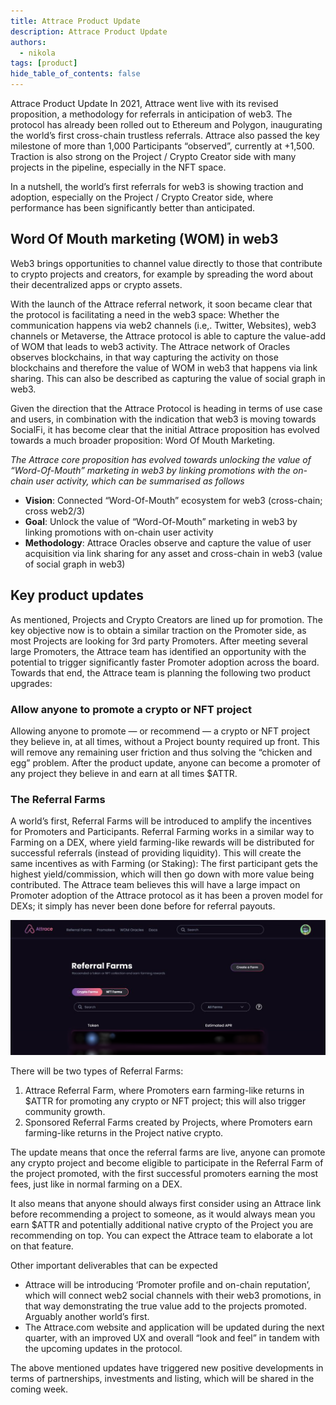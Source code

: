```yaml
---
title: Attrace Product Update
description: Attrace Product Update
authors:
  - nikola
tags: [product]
hide_table_of_contents: false
---
```


Attrace Product Update
In 2021, Attrace went live with its revised proposition, a methodology for referrals in anticipation of web3. The protocol has already been rolled out to Ethereum and Polygon, inaugurating the world’s first cross-chain trustless referrals. Attrace also passed the key milestone of more than 1,000 Participants “observed”, currently at +1,500. Traction is also strong on the Project / Crypto Creator side with many projects in the pipeline, especially in the NFT space.


In a nutshell, the world’s first referrals for web3 is showing traction and adoption, especially on the Project / Crypto Creator side, where performance has been significantly better than anticipated.
<!--truncate-->
## Word Of Mouth marketing (WOM) in web3

Web3 brings opportunities to channel value directly to those that contribute to crypto projects and creators, for example by spreading the word about their decentralized apps or crypto assets.

With the launch of the Attrace referral network, it soon became clear that the protocol is facilitating a need in the web3 space: Whether the communication happens via web2 channels (i.e,. Twitter, Websites), web3 channels or Metaverse, the Attrace protocol is able to capture the value-add of WOM that leads to web3 activity. The Attrace network of Oracles observes blockchains, in that way capturing the activity on those blockchains and therefore the value of WOM in web3 that happens via link sharing. This can also be described as capturing the value of social graph in web3.

Given the direction that the Attrace Protocol is heading in terms of use case and users, in combination with the indication that web3 is moving towards SocialFi, it has become clear that the initial Attrace proposition has evolved towards a much broader proposition: Word Of Mouth Marketing.

_The Attrace core proposition has evolved towards unlocking the value of “Word-Of-Mouth” marketing in web3 by linking promotions with the on-chain user activity, which can be summarised as follows_

* **Vision**: Connected “Word-Of-Mouth” ecosystem for web3 (cross-chain; cross web2/3)
* **Goal**: Unlock the value of “Word-Of-Mouth” marketing in web3 by linking promotions with on-chain user activity
* **Methodology**: Attrace Oracles observe and capture the value of user acquisition via link sharing for any asset and cross-chain in web3 (value of social graph in web3)

## Key product updates
As mentioned, Projects and Crypto Creators are lined up for promotion. The key objective now is to obtain a similar traction on the Promoter side, as most Projects are looking for 3rd party Promoters.
After meeting several large Promoters, the Attrace team has identified an opportunity with the potential to trigger significantly faster Promoter adoption across the board. Towards that end, the Attrace team is planning the following two product upgrades:


### Allow anyone to promote a crypto or NFT project
Allowing anyone to promote — or recommend — a crypto or NFT project they believe in, at all times, without a Project bounty required up front. This will remove any remaining user friction and thus solving the “chicken and egg” problem. After the product update, anyone can become a promoter of any project they believe in and earn at all times $ATTR.

### The Referral Farms
A world’s first, Referral Farms will be introduced to amplify the incentives for Promoters and Participants. Referral Farming works in a similar way to Farming on a DEX, where yield farming-like rewards will be distributed for successful referrals (instead of providing liquidity). This will create the same incentives as with Farming (or Staking): The first participant gets the highest yield/commission, which will then go down with more value being contributed. The Attrace team believes this will have a large impact on Promoter adoption of the Attrace protocol as it has been a proven model for DEXs; it simply has never been done before for referral payouts.

![](img/product-update-teaser.png)


There will be two types of Referral Farms:
1. Attrace Referral Farm, where Promoters earn farming-like returns in $ATTR for promoting any crypto or NFT project; this will also trigger community growth.
1. Sponsored Referral Farms created by Projects, where Promoters earn farming-like returns in the Project native crypto.

The update means that once the referral farms are live, anyone can promote any crypto project and become eligible to participate in the Referral Farm of the project promoted, with the first successful promoters earning the most fees, just like in normal farming on a DEX.

It also means that anyone should always first consider using an Attrace link before recommending a project to someone, as it would always mean you earn $ATTR and potentially additional native crypto of the Project you are recommending on top. You can expect the Attrace team to elaborate a lot on that feature.

Other important deliverables that can be expected
* Attrace will be introducing ‘Promoter profile and on-chain reputation’, which will connect web2 social channels with their web3 promotions, in that way demonstrating the true value add to the projects promoted. Arguably another world’s first.
* The Attrace.com website and application will be updated during the next quarter, with an improved UX and overall “look and feel” in tandem with the upcoming updates in the protocol.

The above mentioned updates have triggered new positive developments in terms of partnerships, investments and listing, which will be shared in the coming week.
